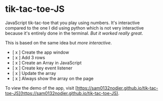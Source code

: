 # tik-tac-toe-JS

JavaScript tik-tac-toe that you play using numbers. It's interactive compared to the one I did using python which is not very interactive because it's entirely done in the terminal. _But it worked really great_.

This is based on the same idea but _more interactive_.

- [ x ] Create the app window
- [ x ] Add 3 rows
- [ x ] Create an Array in JavaScript
- [ x ] Create key event listener
- [ x ] Update the array
- [ x ] Always show the array on the page

To view the demo of the app, visit [https://sam0132nodier.github.io/tik-tac-toe-JS](https://sam0132nodier.github.io/tik-tac-toe-JS).
